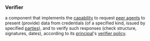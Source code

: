### Verifier

a component that implements the <a href="https://essif-lab.github.io/framework/docs/terms/capability" hovertext="Capability (of a Party): the (named) combination of (a) the Party's means to get something done, (b) the Party's Governance process that that ensures that its (business) Policies for getting that something done are being created and maintained, and (c) the Party's Management process that creates and maintains the (operational) Policies, such that every Employee that has a task in getting this something done can find and interpret a Policy and use it as it executes Actions in such tasks.">capability</a> to request <a href="https://essif-lab.github.io/framework/docs/terms/peer-agent" hovertext="Peer Agent (of some other Agent in a Communication Session): the Agent with whom/which this other Agent is communicating in that Communication Session.">peer agents</a> to present (provide) data from credentials (of a specified kind, issued by specified <a href="https://essif-lab.github.io/framework/docs/terms/party" hovertext="Party: an Entity that sets its Objectives, maintains its Knowledge, and uses that Knowledge to pursue its Objectives in an autonomous (sovereign) manner. Humans and Organizations are the typical examples.">parties</a>), and to verify such responses (check structure, signatures, dates), according to its <a href="https://essif-lab.github.io/framework/docs/terms/principal" hovertext="Principal (of an Actor): the Party for whom, or on behalf of whom, the Actor is executing an Action (this Actor is then called an Agent of that Party).">principal</a>'s <a href="https://essif-lab.github.io/framework/docs/terms/verifier-policy" hovertext="Verifier Policy: a Digital Policy that contains the rules, working-instructions, preferences and other guidance for an operational Verifier component to function in accordance with the Objectives of its Principal.">verifier policy</a>.